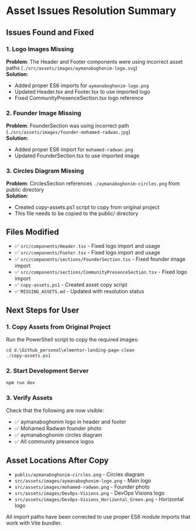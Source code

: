 # Asset Issues Resolution Summary

## Issues Found and Fixed

### 1. Logo Images Missing
**Problem**: The Header and Footer components were using incorrect asset paths (`./src/assets/images/aymanaboghonim-logo.svg`)  
**Solution**: 
- Added proper ES6 imports for `aymanaboghonim-logo.png`
- Updated Header.tsx and Footer.tsx to use imported logo
- Fixed CommunityPresenceSection.tsx logo reference

### 2. Founder Image Missing  
**Problem**: FounderSection was using incorrect path (`./src/assets/images/founder-mohamed-radwan.jpg`)  
**Solution**: 
- Added proper ES6 import for `mohamed-radwan.png`
- Updated FounderSection.tsx to use imported image

### 3. Circles Diagram Missing
**Problem**: CirclesSection references `./aymanaboghonim-circles.png` from public directory  
**Solution**: 
- Created copy-assets.ps1 script to copy from original project
- This file needs to be copied to the public/ directory

## Files Modified
- ✅ `src/components/Header.tsx` - Fixed logo import and usage
- ✅ `src/components/Footer.tsx` - Fixed logo import and usage  
- ✅ `src/components/sections/FounderSection.tsx` - Fixed founder image import
- ✅ `src/components/sections/CommunityPresenceSection.tsx` - Fixed logo import
- ✅ `copy-assets.ps1` - Created asset copy script
- ✅ `MISSING_ASSETS.md` - Updated with resolution status

## Next Steps for User

### 1. Copy Assets from Original Project
Run the PowerShell script to copy the required images:
```powershell
cd d:\Github_personal\elmentor-landing-page-clean
./copy-assets.ps1
```

### 2. Start Development Server
```powershell
npm run dev
```

### 3. Verify Assets
Check that the following are now visible:
- ✅ aymanaboghonim logo in header and footer
- ✅ Mohamed Radwan founder photo
- ✅ aymanaboghonim circles diagram
- ✅ All community presence logos

## Asset Locations After Copy
- `public/aymanaboghonim-circles.png` - Circles diagram
- `src/assets/images/aymanaboghonim-logo.png` - Main logo
- `src/assets/images/mohamed-radwan.png` - Founder photo
- `src/assets/images/DevOps-Visions.png` - DevOps Visions logo
- `src/assets/images/DevOps-Visions_Horizontal_Green.png` - Horizontal logo

All import paths have been corrected to use proper ES6 module imports that work with Vite bundler.

